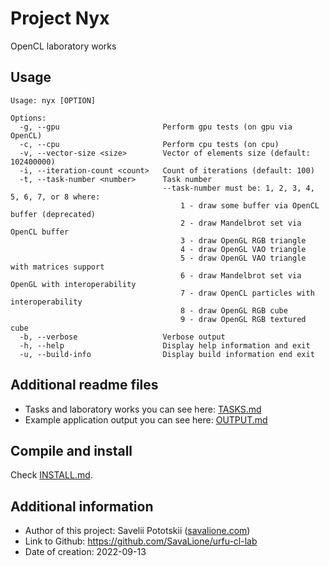 # Project Nyx
OpenCL laboratory works

## Usage
```
Usage: nyx [OPTION]

Options:
  -g, --gpu                       Perform gpu tests (on gpu via OpenCL)
  -c, --cpu                       Perform cpu tests (on cpu)
  -v, --vector-size <size>        Vector of elements size (default: 102400000)
  -i, --iteration-count <count>   Count of iterations (default: 100)
  -t, --task-number <number>      Task number
                                  --task-number must be: 1, 2, 3, 4, 5, 6, 7, or 8 where:
                                      1 - draw some buffer via OpenCL buffer (deprecated)
                                      2 - draw Mandelbrot set via OpenCL buffer
                                      3 - draw OpenGL RGB triangle
                                      4 - draw OpenGL VAO triangle
                                      5 - draw OpenGL VAO triangle with matrices support
                                      6 - draw Mandelbrot set via OpenGL with interoperability
                                      7 - draw OpenCL particles with interoperability
                                      8 - draw OpenGL RGB cube
                                      9 - draw OpenGL RGB textured cube
  -b, --verbose                   Verbose output
  -h, --help                      Display help information and exit
  -u, --build-info                Display build information end exit
```

## Additional readme files
* Tasks and laboratory works you can see here: [TASKS.md](TASKS.md)
* Example application output you can see here: [OUTPUT.md](OUTPUT.md)

## Compile and install
Check [INSTALL.md](INSTALL.md).

## Additional information
* Author of this project: Savelii Pototskii ([savalione.com](https://savalione.com))
* Link to Github: https://github.com/SavaLione/urfu-cl-lab
* Date of creation: 2022-09-13
